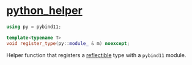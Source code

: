 # [python_helper](python_helper.hpp)

```cpp
using py = pybind11;

template<typename T>
void register_type(py::module_ & m) noexcept;
```

Helper function that registers a [reflectible](https://github.com/phisko/reflection) type with a `pybind11` module.